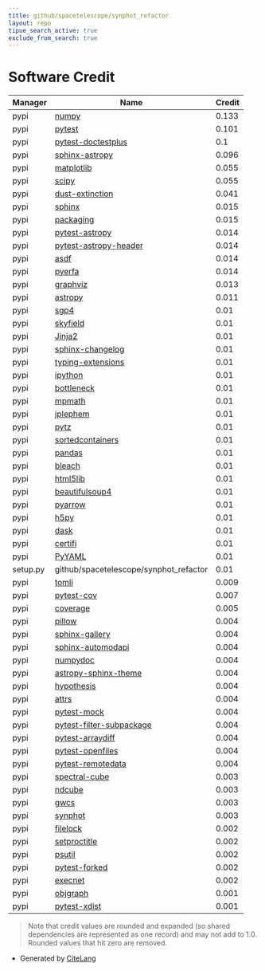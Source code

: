 ```yaml
---
title: github/spacetelescope/synphot_refactor
layout: repo
tipue_search_active: true
exclude_from_search: true
---
```

# Software Credit

|Manager|Name|Credit|
|-------|----|------|
|pypi|[numpy](https://www.numpy.org)|0.133|
|pypi|[pytest](https://pypi.org/project/pytest)|0.101|
|pypi|[pytest-doctestplus](https://pypi.org/project/pytest-doctestplus)|0.1|
|pypi|[sphinx-astropy](https://github.com/astropy/sphinx-astropy)|0.096|
|pypi|[matplotlib](https://matplotlib.org)|0.055|
|pypi|[scipy](https://www.scipy.org)|0.055|
|pypi|[dust-extinction](http://dust-extinction.readthedocs.io/)|0.041|
|pypi|[sphinx](https://pypi.org/project/sphinx)|0.015|
|pypi|[packaging](https://pypi.org/project/packaging)|0.015|
|pypi|[pytest-astropy](https://github.com/astropy/pytest-astropy)|0.014|
|pypi|[pytest-astropy-header](https://pypi.org/project/pytest-astropy-header)|0.014|
|pypi|[asdf](https://pypi.org/project/asdf)|0.014|
|pypi|[pyerfa](https://github.com/liberfa/pyerfa)|0.014|
|pypi|[graphviz](https://pypi.org/project/graphviz)|0.013|
|pypi|[astropy](http://astropy.org)|0.011|
|pypi|[sgp4](https://github.com/brandon-rhodes/python-sgp4)|0.01|
|pypi|[skyfield](http://github.com/brandon-rhodes/python-skyfield/)|0.01|
|pypi|[Jinja2](https://pypi.org/project/Jinja2)|0.01|
|pypi|[sphinx-changelog](https://pypi.org/project/sphinx-changelog)|0.01|
|pypi|[typing-extensions](https://pypi.org/project/typing-extensions)|0.01|
|pypi|[ipython](https://pypi.org/project/ipython)|0.01|
|pypi|[bottleneck](https://pypi.org/project/bottleneck)|0.01|
|pypi|[mpmath](https://pypi.org/project/mpmath)|0.01|
|pypi|[jplephem](https://pypi.org/project/jplephem)|0.01|
|pypi|[pytz](https://pypi.org/project/pytz)|0.01|
|pypi|[sortedcontainers](https://pypi.org/project/sortedcontainers)|0.01|
|pypi|[pandas](https://pypi.org/project/pandas)|0.01|
|pypi|[bleach](https://pypi.org/project/bleach)|0.01|
|pypi|[html5lib](https://pypi.org/project/html5lib)|0.01|
|pypi|[beautifulsoup4](https://pypi.org/project/beautifulsoup4)|0.01|
|pypi|[pyarrow](https://pypi.org/project/pyarrow)|0.01|
|pypi|[h5py](https://pypi.org/project/h5py)|0.01|
|pypi|[dask](https://pypi.org/project/dask)|0.01|
|pypi|[certifi](https://pypi.org/project/certifi)|0.01|
|pypi|[PyYAML](https://pypi.org/project/PyYAML)|0.01|
|setup.py|github/spacetelescope/synphot_refactor|0.01|
|pypi|[tomli](https://pypi.org/project/tomli)|0.009|
|pypi|[pytest-cov](https://pypi.org/project/pytest-cov)|0.007|
|pypi|[coverage](https://github.com/nedbat/coveragepy)|0.005|
|pypi|[pillow](https://pypi.org/project/pillow)|0.004|
|pypi|[sphinx-gallery](https://pypi.org/project/sphinx-gallery)|0.004|
|pypi|[sphinx-automodapi](https://pypi.org/project/sphinx-automodapi)|0.004|
|pypi|[numpydoc](https://pypi.org/project/numpydoc)|0.004|
|pypi|[astropy-sphinx-theme](https://pypi.org/project/astropy-sphinx-theme)|0.004|
|pypi|[hypothesis](https://pypi.org/project/hypothesis)|0.004|
|pypi|[attrs](https://pypi.org/project/attrs)|0.004|
|pypi|[pytest-mock](https://pypi.org/project/pytest-mock)|0.004|
|pypi|[pytest-filter-subpackage](https://pypi.org/project/pytest-filter-subpackage)|0.004|
|pypi|[pytest-arraydiff](https://pypi.org/project/pytest-arraydiff)|0.004|
|pypi|[pytest-openfiles](https://pypi.org/project/pytest-openfiles)|0.004|
|pypi|[pytest-remotedata](https://pypi.org/project/pytest-remotedata)|0.004|
|pypi|[spectral-cube](https://pypi.org/project/spectral-cube)|0.003|
|pypi|[ndcube](https://pypi.org/project/ndcube)|0.003|
|pypi|[gwcs](https://pypi.org/project/gwcs)|0.003|
|pypi|[synphot](https://www.github.com/spacetelescope/synphot_refactor)|0.003|
|pypi|[filelock](https://pypi.org/project/filelock)|0.002|
|pypi|[setproctitle](https://pypi.org/project/setproctitle)|0.002|
|pypi|[psutil](https://pypi.org/project/psutil)|0.002|
|pypi|[pytest-forked](https://pypi.org/project/pytest-forked)|0.002|
|pypi|[execnet](https://pypi.org/project/execnet)|0.002|
|pypi|[objgraph](https://mg.pov.lt/objgraph/)|0.001|
|pypi|[pytest-xdist](https://github.com/pytest-dev/pytest-xdist)|0.001|


> Note that credit values are rounded and expanded (so shared dependencies are represented as one record) and may not add to 1.0. Rounded values that hit zero are removed.


- Generated by [CiteLang](https://github.com/vsoch/citelang)
